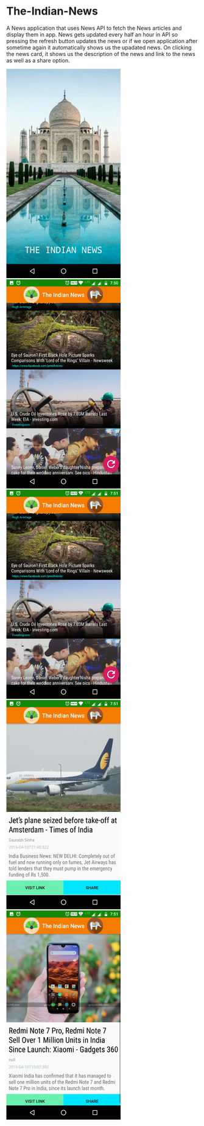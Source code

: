 # The-Indian-News
A News application that uses News API to fetch the News articles and display them in app. News gets updated every half an hour in API so pressing the refresh button updates the news or if we open application after sometime again it automatically shows us the upadated news.
On clicking the news card, it shows us the description of the news and link to the news as well as a share option.

<img src="images/Screenshot_1.png" width ="300" height ="550">
<img src="images/Screenshot_2.png" width ="300" height ="550">
<img src="images/Screenshot_3.png" width ="300" height ="550">
<img src="images/Screenshot_4.png" width ="300" height ="550">
<img src="images/Screenshot_5.png" width ="300" height ="550">
